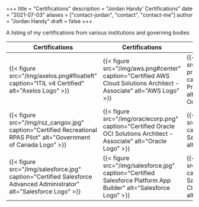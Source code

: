 +++
title = "Certifications"
description = "Jordan Handy' Certifications"
date = "2021-07-03"
aliases = ["contact-jordan", "contact", "contact-me"]
author = "Jordan Handy"
draft = false
+++

A listing of my certifications from various institutions and governing bodies

|Certifications|Certifications|Certifications|
|--------------|--------------|--------------|
|{{< figure src="/img/axelos.png#floatleft" caption="ITIL v4 Certified" alt="Axelos Logo" >}}|{{< figure src="/img/aws.png#center" caption="Certified AWS Cloud Solutions Architect - Associate" alt="AWS Logo" >}}|{{< figure src="/img/rsz_ontario2x-print.png#floatright" caption="Licensed Private Investigator" alt="Governmnet of Ontario Logo" >}}|
|{{< figure src="/img/rsz_cangov.jpg" caption="Certified Recreational RPAS Pilot" alt="Government of Canada Logo" >}}|{{< figure src="/img/oraclecorp.png" caption="Certified Oracle OCI Solutions Architect - Associate" alt="Oracle Logo" >}}| {{< figure src="/img/salesforce.jpg" caption="Certified Salesforce Administrator" alt="Salesforce Logo" >}} |
| {{< figure src="/img/salesforce.jpg" caption="Certified Salesforce Advanced Administrator" alt="Salesforce Logo" >}} | {{< figure src="/img/salesforce.jpg" caption="Certified Salesforce Platform App Builder" alt="Salesforce Logo" >}} | {{< figure src="/img/salesforce.jpg" caption="Certified Salesforce Experience Cloud Consultant" alt="Salesforce Logo" >}} | 
